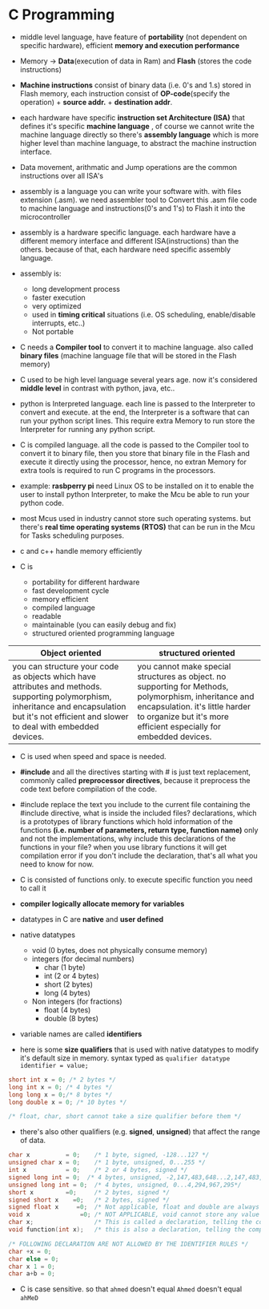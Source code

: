 # C Programming

* middle level language, have feature of **portability** (not dependent on specific hardware), efficient **memory and execution performance**

* Memory -> **Data**(execution of data in Ram) and **Flash** (stores the code instructions)

* **Machine instructions** consist of binary data (i.e. 0's and 1.s) stored in Flash memory, each instruction consist of **OP-code**(specify the operation) + **source addr.** + **destination addr**.

* each hardware have specific **instruction set Architecture (ISA)** that defines it's specific **machine language** , of course we cannot write the machine language directly so there's **assembly language** which is more higher level than machine language, to abstract the machine instruction interface.

* Data movement, arithmatic and Jump operations are the common instructions over all ISA's

* assembly is a language you can write your software with. with files extension (.asm). we need assembler tool to Convert this .asm file code to machine language and instructions(0's and 1's) to Flash it into the microcontroller

* assembly is a hardware specific language. each hardware have a different memory interface and different ISA(instructions) than the others. because of that, each hardware need specific assembly language.

* assembly is:
    * long development process
    * faster execution
    * very optimized
    * used in **timing critical** situations (i.e. OS scheduling, enable/disable interrupts, etc..)
    * Not portable

* C needs a **Compiler tool** to convert it to machine language. also called **binary files** (machine language file that will be stored in the Flash memory)

* C used to be high level language several years age. now it's considered **middle level** in contrast with python, java, etc..

* python is Interpreted language. each line is passed to the Interpreter to convert and execute. at the end, the Interpreter is a software that can run your python script lines. This require extra Memory to run store the Interpreter for running any python script.

* C is compiled language. all the code is passed to the Compiler tool to convert it to binary file, then you store that binary file in the Flash and execute it directly using the processor, hence, no extran Memory for extra tools is required to run C programs in the processors.

* example: **rasbperry pi** need Linux OS to be installed on it to enable the user to install python Interpreter, to make the Mcu be able to run your python code.

* most Mcus used in industry cannot store such operating systems. but there's **real time operating systems (RTOS)** that can be run in the Mcu for Tasks scheduling purposes.

* c and c++ handle memory efficiently 

* C is
    * portability for different hardware
    * fast development cycle
    * memory efficient
    * compiled language
    * readable
    * maintainable (you can easily debug and fix)
    * structured oriented programming language

Object oriented | structured oriented
---------------|-------------------------
you can structure your code as objects which have attributes and methods. supporting polymorphism, inheritance and encapsulation but it's not efficient and slower to deal with embedded devices. | you cannot make special structures as object. no supporting for Methods, polymorphism, inheritance and encapsulation. it's little harder to organize but it's more efficient especially for embedded devices.

* C is used when speed and space is needed.

* **#include** and all the directives starting with # is just text replacement, commonly called **preprocessor directives**, because it preprocess the code text before compilation of the code.

* #include replace the text you include to the current file containing the #include directive, what is inside the included files? declarations, which is a prototypes of library functions which hold information of the functions **(i.e. number of parameters, return type, function name)** only and not the implementations, why include this declarations of the functions in your file? when you use library functions it will get compilation error if you don't include the declaration, that's all what you need to know for now.

* C is consisted of functions only. to execute specific function you need to call it

* **compiler logically allocate memory for variables**

* datatypes in C are **native** and **user defined** 

* native datatypes
    * void (0 bytes, does not physically consume memory)
    * integers (for decimal numbers)
        * char  (1 byte)
        * int   (2 or 4 bytes)
        * short (2 bytes)
        * long  (4 bytes)
    * Non integers (for fractions)
        * float (4 bytes)
        * double (8 bytes)

* variable names are called **identifiers** 

* here is some **size qualifiers** that is used with native datatypes to modify it's default size in memory. syntax typed as ```qualifier datatype identifier = value;```
```c
short int x = 0; /* 2 bytes */
long int x = 0; /* 4 bytes */
long long x = 0;/* 8 bytes */
long double x = 0; /* 10 bytes */

/* float, char, short cannot take a size qualifier before them */

```

* there's also other qualifiers (e.g. **signed**, **unsigned**) that affect the range of data.

```c
char x          = 0;    /* 1 byte, signed, -128...127 */
unsigned char x = 0;    /* 1 byte, unsigned, 0...255 */
int x           = 0;    /* 2 or 4 bytes, signed */
signed long int = 0;  /* 4 bytes, unsigned, -2,147,483,648...2,147,483,647 */
unsigned long int = 0;  /* 4 bytes, unsigned, 0...4,294,967,295*/
short x         =0;     /* 2 bytes, signed */
signed short x    =0;   /* 2 bytes, signed */      
signed float x     =0;  /* Not applicable, float and double are always signed by definition */
void x              =0; /* NOT APPLICABLE, void cannot store any value by definition */
char x;                 /* This is called a declaration, telling the compiler that there's an identifier named x that will need to consume 1 byte in RAM memory, and storing a signed value, so the compiler handle assigning this variable it's physical location in the ram */
void function(int x);   /* this is also a declaration, telling the compiler that there's a function with name function, returning nothing, with one integer parameter will be used in the code so don't return compilation error */

/* FOLLOWING DECLARATION ARE NOT ALLOWED BY THE IDENTIFIER RULES */
char +x = 0;
char else = 0;
char x 1 = 0;           
char a+b = 0;

```

* C is case sensitive. so that ```ahmed``` doesn't equal ```Ahmed``` doesn't equal ```ahMeD``` 




